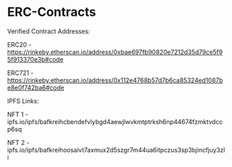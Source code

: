 # ERC-Contracts
Verified Contract Addresses:

ERC20 - https://rinkeby.etherscan.io/address/0xbae697fb90820e7212d35d79ce5f95f913370e3b#code

ERC721 - https://rinkeby.etherscan.io/address/0x112e4768b57d7b6ca85324ed1087be8e0f742ba6#code

IPFS Links:

NFT 1 - ipfs.io/ipfs/bafkreihcbendefvlybgd4aewjlwvkmtptrksh6np44674fzmktvdccp6sq

NFT 2 - ipfs.io/ipfs/bafkreihoosaivt7axmux2d5szgr7m44ua6itpczus3sp3bjincfjuy3zli
